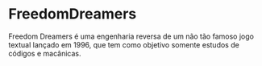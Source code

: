 # FreedomDreamers
Freedom Dreamers é uma engenharia reversa de um não tão famoso jogo textual lançado em 1996, que tem como objetivo somente estudos de códigos e macânicas.
